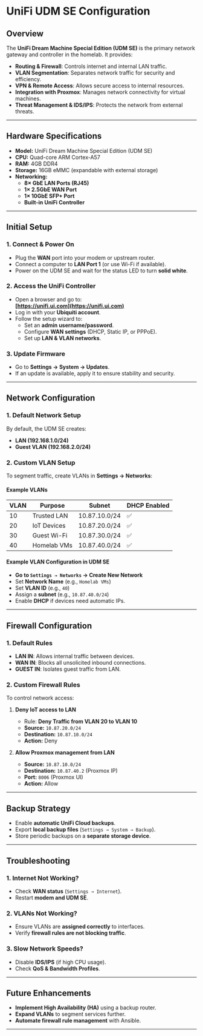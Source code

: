 # UniFi UDM SE Configuration

## Overview

The **UniFi Dream Machine Special Edition (UDM SE)** is the primary network gateway and controller in the homelab. It provides:

- **Routing & Firewall**: Controls internet and internal LAN traffic.
- **VLAN Segmentation**: Separates network traffic for security and efficiency.
- **VPN & Remote Access**: Allows secure access to internal resources.
- **Integration with Proxmox**: Manages network connectivity for virtual machines.
- **Threat Management & IDS/IPS**: Protects the network from external threats.

---

## Hardware Specifications

- **Model:** UniFi Dream Machine Special Edition (UDM SE)
- **CPU:** Quad-core ARM Cortex-A57
- **RAM:** 4GB DDR4
- **Storage:** 16GB eMMC (expandable with external storage)
- **Networking:**
  - **8× GbE LAN Ports (RJ45)**
  - **1× 2.5GbE WAN Port**
  - **1× 10GbE SFP+ Port**
  - **Built-in UniFi Controller**

---

## Initial Setup

### **1. Connect & Power On**

- Plug the **WAN** port into your modem or upstream router.
- Connect a computer to **LAN Port 1** (or use Wi-Fi if available).
- Power on the UDM SE and wait for the status LED to turn **solid white**.

### **2. Access the UniFi Controller**

- Open a browser and go to:  
  **[https://unifi.ui.com](https://unifi.ui.com)**
- Log in with your **Ubiquiti account**.
- Follow the setup wizard to:
  - Set an **admin username/password**.
  - Configure **WAN settings** (DHCP, Static IP, or PPPoE).
  - Set up **LAN & VLAN networks**.

### **3. Update Firmware**

- Go to **Settings → System → Updates**.
- If an update is available, apply it to ensure stability and security.

---

## Network Configuration

### **1. Default Network Setup**

By default, the UDM SE creates:

- **LAN (192.168.1.0/24)**
- **Guest VLAN (192.168.2.0/24)**

### **2. Custom VLAN Setup**

To segment traffic, create VLANs in **Settings → Networks**:

#### Example VLANs

| VLAN | Purpose              | Subnet          | DHCP Enabled |
|------|----------------------|----------------|-------------|
| 10   | Trusted LAN          | 10.87.10.0/24  | ✅          |
| 20   | IoT Devices         | 10.87.20.0/24  | ✅          |
| 30   | Guest Wi-Fi         | 10.87.30.0/24  | ✅          |
| 40   | Homelab VMs         | 10.87.40.0/24  | ✅          |

#### Example VLAN Configuration in UDM SE

- **Go to `Settings → Networks` → Create New Network**
- Set **Network Name** (e.g., `Homelab VMs`)
- Set **VLAN ID** (e.g., `40`)
- Assign a **subnet** (e.g., `10.87.40.0/24`)
- Enable **DHCP** if devices need automatic IPs.

---

## Firewall Configuration

### **1. Default Rules**

- **LAN IN**: Allows internal traffic between devices.
- **WAN IN**: Blocks all unsolicited inbound connections.
- **GUEST IN**: Isolates guest traffic from LAN.

### **2. Custom Firewall Rules**

To control network access:

1. **Deny IoT access to LAN**
   - Rule: **Deny Traffic from VLAN 20 to VLAN 10**
   - **Source:** `10.87.20.0/24`
   - **Destination:** `10.87.10.0/24`
   - **Action:** Deny

2. **Allow Proxmox management from LAN**
   - **Source:** `10.87.10.0/24`
   - **Destination:** `10.87.40.2` (Proxmox IP)
   - **Port:** `8006` (Proxmox UI)
   - **Action:** Allow

---

## Backup Strategy

- Enable **automatic UniFi Cloud backups**.
- Export **local backup files** (`Settings → System → Backup`).
- Store periodic backups on a **separate storage device**.

---

## Troubleshooting

### **1. Internet Not Working?**

- Check **WAN status** (`Settings → Internet`).
- Restart **modem and UDM SE**.

### **2. VLANs Not Working?**

- Ensure VLANs are **assigned correctly** to interfaces.
- Verify **firewall rules are not blocking traffic**.

### **3. Slow Network Speeds?**

- Disable **IDS/IPS** (if high CPU usage).
- Check **QoS & Bandwidth Profiles**.

---

## Future Enhancements

- **Implement High Availability (HA)** using a backup router.
- **Expand VLANs** to segment services further.
- **Automate firewall rule management** with Ansible.

---

